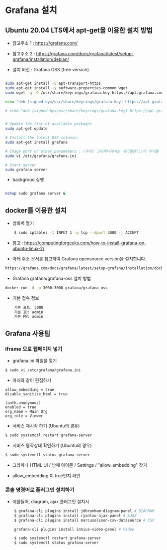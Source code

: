 # Grafana 설치  


## Ubuntu 20.04 LTS에서 apt-get을 이용한 설치 방법

- 참고주소 1 : https://grafana.com/
- 참고주소 2 : https://grafana.com/docs/grafana/latest/setup-grafana/installation/debian/

- 설치 버전 : Grafana OSS (free version)

```bash

sudo apt-get install -y apt-transport-https
sudo apt-get install -y software-properties-common wget
sudo wget -q -O /usr/share/keyrings/grafana.key https://apt.grafana.com/gpg.key

echo "deb [signed-by=/usr/share/keyrings/grafana.key] https://apt.grafana.com stable main" | sudo tee -a /etc/apt/sources.list.d/grafana.list

# echo "deb [signed-by=/usr/share/keyrings/grafana.key] https://apt.grafana.com beta main" | sudo tee -a /etc/apt/sources.list.d/grafana.list


# Update the list of available packages
sudo apt-get update

# Install the latest OSS release:
sudo apt-get install grafana

# Chage port or other parameters : (주의) 그라파나에서는 세미콜론(;)이 주석을 의미함 
sudo vi /etc/grafana/grafana.ini

# Start server
sudo grafana server

```


- backgroud 실행

```bash 

nohup sudo grafana server &

```




## docker를 이용한 설치

- 방화벽 열기

```bash
    $ sudo iptables -I INPUT 1 -p tcp --dport 3000 -j ACCEPT
```

- 참고 : https://computingforgeeks.com/how-to-install-grafana-on-ubuntu-linux-2/

- 아래 주소 문서를 참고하여 Grafana opensource version을 설치합니다.

```bash
https://grafana.com/docs/grafana/latest/setup-grafana/installation/docker/
```

- Grafana grafana/grafana-oss 설치 방법

```bash
docker run -d -p 3000:3000 grafana/grafana-oss
```

- 기본 접속 정보

```bash
    기본 포트: 3000
    기본 ID: admin
    기본 PW: admin
```



## Grafana 사용팁

### iframe 으로 웹페이지 넣기

- grafana.ini 파일을 열기 
```bash
$ sudo vi /etc/grafana/grafana.ini
```

- 아래와 같이 편집하기 

```
allow_embedding = true
disable_sanitize_html = true

[auth.anonymous]
enabled = true
org_name = Main Org
org_role = Viewer
```

- 서비스 재시작 하기 (Ubuntu의 경우)

```bash
$ sudo systemctl restart grafana-server
```


- 서비스 동작상태 확인하기 (Ubuntu의 경우)

```bash
$ sudo systemctl status grafana-server
```

- 그라파나 HTML UI / 방패 아이콘 / Settings / "allow_embedding" 찾기

- allow_embedding 이 true인지 확인 


### 콘솔 명령어로 플러그인 설치하기

- 예를들어, diagram, ajax 플러그인 설치시

```bash
    $ grafana-cli plugins install jdbranham-diagram-panel # DIAGRAM
    $ grafana-cli plugins install ryantxu-ajax-panel # AJAX
    $ grafana-cli plugins install marcusolsson-csv-datasource # CSV

    grafana-cli plugins install innius-video-panel # Video
```

```bash
    $ sudo systemctl restart grafana-server
    $ sudo systemctl status grafana-server
```

